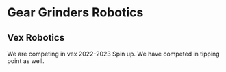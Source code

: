 # Gear Grinders Robotics

## Vex Robotics

We are competing in vex 2022-2023 Spin up.
We have competed in tipping point as well.
